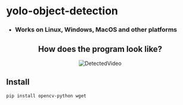 # yolo-object-detection
* ### Works on Linux, Windows, MacOS and other platforms


<div align="center">
<h2>How does the program look like?</h2>
<img src="https://github.com/elyor04/yolo-object-detection/blob/main/data/detected-video.gif" alt="DetectedVideo" border="0"><br>
</div>


## Install
```
pip install opencv-python wget
```
